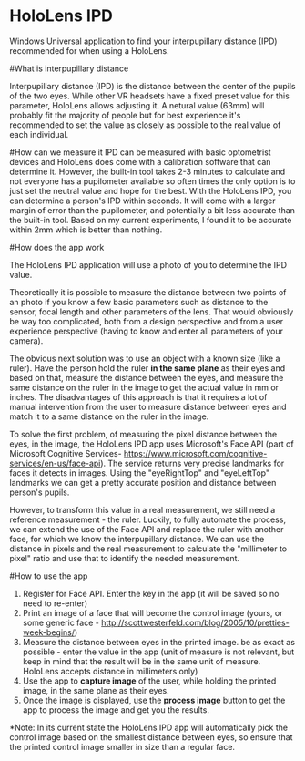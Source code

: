 # HoloLens IPD
Windows Universal application to find your interpupillary distance (IPD) recommended for when using a HoloLens.

#What is interpupillary distance

Interpupillary distance (IPD) is the distance between the center of the pupils of the two eyes. While other VR headsets have a fixed preset value for this parameter, HoloLens allows adjusting it. A netural value (63mm) will probably fit the majority of people but for best experience it's recommended to set the value as closely as possible to the real value of each individual.

#How can we measure it
IPD can be measured with basic optometrist devices and HoloLens does come with a calibration software that can determine it. However,  the built-in tool takes 2-3 minutes to calculate and not everyone has a pupilometer available so often times the only option is to just set the neutral value and hope for the best.
With the HoloLens IPD, you can determine a person's IPD within seconds. It will come with a larger margin of error than the pupilometer, and potentially a bit less accurate than the built-in tool. 
Based on my current experiments, I found it to be accurate within 2mm which is better than nothing.


#How does the app work

The HoloLens IPD application will use a photo of you to determine the IPD value. 

Theoretically it is possible to measure the distance between two points of an photo if you know a few basic parameters such as distance to the sensor, focal length and other parameters of the lens.
That would obviously be way too complicated, both from a design perspective and from a user experience perspective (having to know and enter all parameters of your camera).

The obvious next solution was to use an object with a known size (like a ruler). Have the person hold the ruler **in the same plane** as their eyes and based on that, measure the distance between the eyes, and measure the same distance on the ruler in the image to get the actual value in mm or inches.
The disadvantages of this approach is that it requires a lot of manual intervention from the user to measure distance between eyes and match it to a same distance on the ruler in the image.

To solve the first problem, of measuring the pixel distance between the eyes, in the image, the HoloLens IPD app uses Microsoft's Face API (part of Microsoft Cognitive Services- https://www.microsoft.com/cognitive-services/en-us/face-api). The service returns very precise landmarks for faces it detects in images. Using the "eyeRightTop" and "eyeLeftTop" landmarks we can get a pretty accurate position and distance between person's pupils.

However, to transform this value in a real measurement, we still need a reference measurement - the ruler. Luckily, to fully automate the process, we can extend the use of the Face API and replace the ruler with another face, for which we know the interpupillary distance. We can use the distance in pixels and the real measurement to calculate the "millimeter to pixel" ratio and use that to identify the needed measurement.


#How to use the app
1. Register for Face API. Enter the key in the app (it will be saved so no need to re-enter)
2. Print an image of a face that will become the control image (yours, or some generic face - http://scottwesterfeld.com/blog/2005/10/pretties-week-begins/) 
3. Measure the distance between eyes in the printed image. be as exact as possible - enter the value in the app (unit of measure is not relevant, but keep in mind that the result will be in the same unit of measure. HoloLens accepts distance in millimeters only)
4. Use the app to **capture image** of the user, while holding the printed image, in the same plane as their eyes.
5. Once the image is displayed, use the **process image** button to get the app to process the image and get you the results.

*Note: In its current state the HoloLens IPD app will automatically pick the control image based on the smallest distance between eyes, so ensure that the printed control image smaller in size than a regular face.

